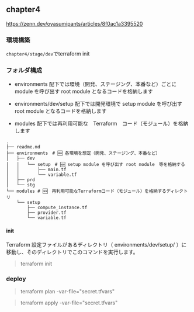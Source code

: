 ## chapter4

https://zenn.dev/oyasumipants/articles/8f0ac1a3395520

### 環境構築

`chapter4/stage/dev`でterraform init

### フォルダ構成

- environments
配下では環境（開発、ステージング、本番など）ごとに module を呼び出す root module となるコードを格納します

- environments/dev/setup
配下では開発環境で setup module を呼び出す root module となるコードを格納します

- modules
配下では再利用可能な　Terraform　コード（モジュール）を格納します

```
.
├── readme.md
├── environments　# 🆕 各環境を想定（開発、ステージング、本番など）
│   ├── dev
│   │   └── setup　# 🆕 setup module を呼び出す root module　等を格納する
│   │       ├── main.tf
│   │       └── variable.tf
│   ├── prd
│   └── stg
└── modules # 🆕　再利用可能なTerraformコード（モジュール）を格納するディレクトリ
    └── setup
        ├── compute_instance.tf
        ├── provider.tf
        └── variable.tf
```

#### init

Terraform 設定ファイルがあるディレクトリ（ environments/dev/setup/ ）に移動し、そのディレクトリでこのコマンドを実行します。
> terraform init

### deploy

> terraform plan -var-file="secret.tfvars"

> terraform apply -var-file="secret.tfvars"